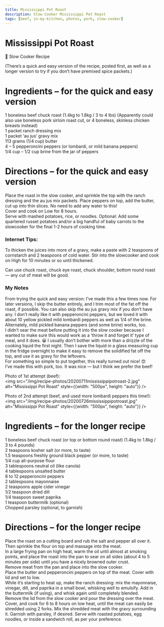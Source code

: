 ```yaml
---
title: Mississippi Pot Roast
description: Slow Cooker Mississippi Pot Roast
tags: [beef, in-my-kitchen, photos, pork, slow-cooker]
---
```


# Mississippi Pot Roast

🍲 Slow Cooker Recipe

(There’s a quick and easy version of the recipe, posted first, as well as a longer version to try if you don’t have premixed spice packets.)

# Ingredients – for the quick and easy version
1 boneless beef chuck roast (1.4kg to 1.8kg / 3 to 4 lbs) (Apparently could also use boneless pork sirloin roast cut, or 4 boneless, skinless chicken breasts instead)  
1 packet ranch dressing mix  
1 packet ‘au jus’ gravy mix  
113 grams (1/4 cup) butter  
4 – 5 pepperoncini peppers (or lombardi, or mild banana peppers)  
1/4 cup – 1/2 cup brine from the jar of peppers

# Directions – for the quick and easy version
Place the roast in the slow cooker, and sprinkle the top with the ranch dressing and the au jus mix packets. Place peppers on top, add the butter, cut up into thin slices. No need to add any water to this!  
Cover and cook on Low for 8 hours.  
Serve with mashed potatoes, rice, or noodles. Optional: Add some quartered russet potatoes and/or a big handful of baby carrots to the slowcooker for the final 1-2 hours of cooking time.

### Internet Tips: 
To thicken the juices into more of a gravy, make a paste with 2 teaspoons of cornstarch and 2 teaspoons of cold water. Stir into the slowcooker and cook on High for 10 minutes or so until thickened.

Can use chuck roast, chuck eye roast, chuck shoulder, bottom round roast — any cut of meat will be good.

### My Notes
From trying the quick and easy version: I’ve made this a few times now. For later versions, I skip the butter entirely, and I trim most of the fat off the roast, if possible. You can also skip the au jus gravy mix if you don’t have any. I don’t really like it with pepperoncini peppers, but we loved it with about 10 yellow pickled mild lombardi peppers as well as 1/4 of the brine. Alternately, mild pickled banana peppers (and some brine) works, too.  
I didn’t sear the meat before putting it into the slow cooker because I wanted to make sure this would work as a ‘throw it and forget it’ type of meal, and it does. 😀
I usually don’t bother with more than a drizzle of the cooking liquid the first night. Then I save the liquid in a glass measuring cup in the fridge overnight to make it easy to remove the solidified fat off the top, and use it as gravy for the leftovers.  
For something so simple to put together, this really turned out nice! 😍  
I’ve made this with pork, too. It was nice — but I think we prefer the beef!  

Photo of 1st attempt (beef):  
<img src="/img/recipe-photos/20200711mississippipotroast-2.jpg" alt="Mississippi Pot Roast" style={{width: "500px", height: "auto"}} />

Photo of 2nd attempt (beef, and used more lombardi peppers this time!):  
<img src="/img/recipe-photos/20200726mississippipotroast.jpg" alt="Mississippi Pot Roast" style={{width: "500px", height: "auto"}} />

# Ingredients – for the longer recipe
1 boneless beef chuck roast (or top or bottom round roast) (1.4kg to 1.8kg / 3 to 4 pounds)  
2 teaspoons kosher salt (or more, to taste)  
1.5 teaspoons freshly ground black pepper (or more, to taste)  
1/4 cup all-purpose flour  
3 tablespoons neutral oil (like canola)  
4 tablespoons unsalted butter  
8 to 12 pepperoncini peppers  
2 tablespoons mayonnaise  
2 teaspoons apple cider vinegar  
1/2 teaspoon dried dill  
1/4 teaspoon sweet paprika  
1 teaspoon buttermilk (optional)  
Chopped parsley (optional, to garnish)

# Directions – for the longer recipe
Place the roast on a cutting board and rub the salt and pepper all over it. Then sprinkle the flour on top and massage into the meat.  
In a large frying pan on high heat, warm the oil until almost at smoking points, and place the roast into the pan to sear on all sides (about 4 to 5 minutes per side) until you have a nicely browned outer crust.  
Remove meat from the pan and place into the slow cooker.  
Place the butter and pepperoncini peppers on top of the meat. Cover with lid and set to low.  
While it’s starting to heat up, make the ranch dressing: mix the mayonnaise, vinegar, dill, and paprika in a small bowl, whisking well to emulsify. Add in the buttermilk (if using), and whisk again until completely blended.  
Remove the lid from the slow cooker and pour the dressing over the meat. Cover, and cook for 6 to 8 hours on low heat, until the meat can easily be shredded using 2 forks. 
Mix the shredded meat with the gravy surrounding it. Garnish with parsley, if desired. Serve with roasted potatoes, egg noodles, or inside a sandwich roll, as per your preference.